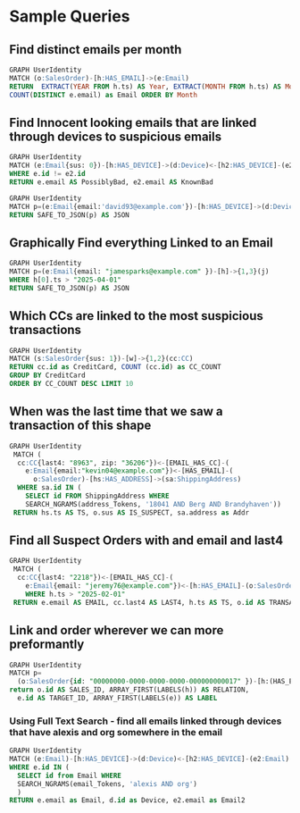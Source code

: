 # Sample Queries

## Find distinct emails per month

```sql
GRAPH UserIdentity
MATCH (o:SalesOrder)-[h:HAS_EMAIL]->(e:Email) 
RETURN  EXTRACT(YEAR FROM h.ts) AS Year, EXTRACT(MONTH FROM h.ts) AS Month,
COUNT(DISTINCT e.email) as Email ORDER BY Month
```
## Find Innocent looking emails that are linked through devices to suspicious emails

```sql
GRAPH UserIdentity
MATCH (e:Email{sus: 0})-[h:HAS_DEVICE]->(d:Device)<-[h2:HAS_DEVICE]-(e2:Email{sus:1})
WHERE e.id != e2.id
RETURN e.email AS PossiblyBad, e2.email AS KnownBad
```

```sql 
GRAPH UserIdentity
MATCH p=(e:Email{email:'david93@example.com'})-[h:HAS_DEVICE]->(d:Device)<-[h2:HAS_DEVICE]-(e2:Email{email: 'operez@example.org'})
RETURN SAFE_TO_JSON(p) AS JSON
```

## Graphically Find everything Linked to an Email

```sql
GRAPH UserIdentity
MATCH p=(e:Email{email: "jamesparks@example.com" })-[h]->{1,3}(j)
WHERE h[0].ts > "2025-04-01"
RETURN SAFE_TO_JSON(p) AS JSON
```

## Which CCs are linked to the most suspicious transactions

```sql
GRAPH UserIdentity
MATCH (s:SalesOrder{sus: 1})-[w]->{1,2}(cc:CC)
RETURN cc.id as CreditCard, COUNT (cc.id) as CC_COUNT
GROUP BY CreditCard
ORDER BY CC_COUNT DESC LIMIT 10
```

## When was the last time that we saw a transaction of this shape

```sql
GRAPH UserIdentity
 MATCH (
  cc:CC{last4: "8963", zip: "36206"})<-[EMAIL_HAS_CC]-(
    e:Email{email:"kevin04@example.com"})<-[HAS_EMAIL]-(
      o:SalesOrder)-[hs:HAS_ADDRESS]->(sa:ShippingAddress)
  WHERE sa.id IN (
    SELECT id FROM ShippingAddress WHERE
    SEARCH_NGRAMS(address_Tokens, '18041 AND Berg AND Brandyhaven'))
 RETURN hs.ts AS TS, o.sus AS IS_SUSPECT, sa.address as Addr
```

## Find all Suspect Orders with and email and last4

```sql
GRAPH UserIdentity
 MATCH (
  cc:CC{last4: "2218"})<-[EMAIL_HAS_CC]-(
    e:Email{email: "jeremy76@example.com"})<-[h:HAS_EMAIL]-(o:SalesOrder{sus: 1})
    WHERE h.ts > "2025-02-01"
 RETURN e.email AS EMAIL, cc.last4 AS LAST4, h.ts AS TS, o.id AS TRANSACT, o.sus AS IS_SUSPECT
```

## Link and order wherever we can more preformantly
```sql
GRAPH UserIdentity
MATCH p=
  (o:SalesOrder{id: "00000000-0000-0000-0000-000000000017" })-[h:(HAS_EMAIL|HAS_ADDRESS)]->(e:(Email|ShippingAddress))
return o.id AS SALES_ID, ARRAY_FIRST(LABELS(h)) AS RELATION, 
  e.id AS TARGET_ID, ARRAY_FIRST(LABELS(e)) AS LABEL
```

### Using Full Text Search - find all emails linked through devices that have alexis and org somewhere in the email

```sql
GRAPH UserIdentity
MATCH (e:Email)-[h:HAS_DEVICE]->(d:Device)<-[h2:HAS_DEVICE]-(e2:Email)
WHERE e.id IN (
  SELECT id from Email WHERE
  SEARCH_NGRAMS(email_Tokens, 'alexis AND org')
  )
RETURN e.email as Email, d.id as Device, e2.email as Email2
```
